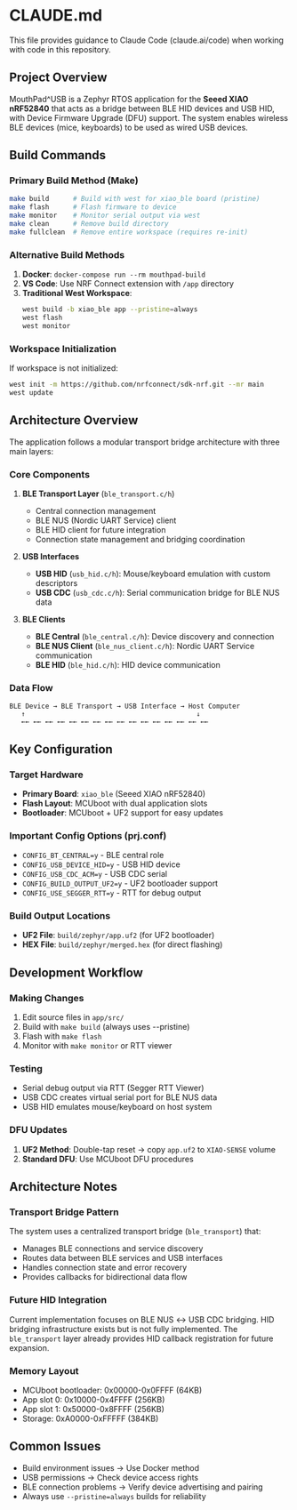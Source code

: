 # CLAUDE.md

This file provides guidance to Claude Code (claude.ai/code) when working with code in this repository.

## Project Overview

MouthPad^USB is a Zephyr RTOS application for the **Seeed XIAO nRF52840** that acts as a bridge between BLE HID devices and USB HID, with Device Firmware Upgrade (DFU) support. The system enables wireless BLE devices (mice, keyboards) to be used as wired USB devices.

## Build Commands

### Primary Build Method (Make)
```bash
make build      # Build with west for xiao_ble board (pristine)
make flash      # Flash firmware to device
make monitor    # Monitor serial output via west
make clean      # Remove build directory
make fullclean  # Remove entire workspace (requires re-init)
```

### Alternative Build Methods
1. **Docker**: `docker-compose run --rm mouthpad-build`
2. **VS Code**: Use NRF Connect extension with `/app` directory
3. **Traditional West Workspace**: 
   ```bash
   west build -b xiao_ble app --pristine=always
   west flash
   west monitor
   ```

### Workspace Initialization
If workspace is not initialized:
```bash
west init -m https://github.com/nrfconnect/sdk-nrf.git --mr main
west update
```

## Architecture Overview

The application follows a modular transport bridge architecture with three main layers:

### Core Components

1. **BLE Transport Layer** (`ble_transport.c/h`)
   - Central connection management
   - BLE NUS (Nordic UART Service) client 
   - BLE HID client for future integration
   - Connection state management and bridging coordination

2. **USB Interfaces**
   - **USB HID** (`usb_hid.c/h`): Mouse/keyboard emulation with custom descriptors
   - **USB CDC** (`usb_cdc.c/h`): Serial communication bridge for BLE NUS data

3. **BLE Clients**
   - **BLE Central** (`ble_central.c/h`): Device discovery and connection
   - **BLE NUS Client** (`ble_nus_client.c/h`): Nordic UART Service communication
   - **BLE HID** (`ble_hid.c/h`): HID device communication

### Data Flow
```
BLE Device → BLE Transport → USB Interface → Host Computer
   ↑                                           ↓
   ←← ←← ←← ←← ←← ←← ←← ←← ←← ←← ←← ←← ←← ←← ←← ←←
```

## Key Configuration

### Target Hardware
- **Primary Board**: `xiao_ble` (Seeed XIAO nRF52840)
- **Flash Layout**: MCUboot with dual application slots
- **Bootloader**: MCUboot + UF2 support for easy updates

### Important Config Options (prj.conf)
- `CONFIG_BT_CENTRAL=y` - BLE central role
- `CONFIG_USB_DEVICE_HID=y` - USB HID device
- `CONFIG_USB_CDC_ACM=y` - USB CDC serial
- `CONFIG_BUILD_OUTPUT_UF2=y` - UF2 bootloader support
- `CONFIG_USE_SEGGER_RTT=y` - RTT for debug output

### Build Output Locations
- **UF2 File**: `build/zephyr/app.uf2` (for UF2 bootloader)
- **HEX File**: `build/zephyr/merged.hex` (for direct flashing)

## Development Workflow

### Making Changes
1. Edit source files in `app/src/`
2. Build with `make build` (always uses --pristine)
3. Flash with `make flash`  
4. Monitor with `make monitor` or RTT viewer

### Testing
- Serial debug output via RTT (Segger RTT Viewer)
- USB CDC creates virtual serial port for BLE NUS data
- USB HID emulates mouse/keyboard on host system

### DFU Updates
1. **UF2 Method**: Double-tap reset → copy `app.uf2` to `XIAO-SENSE` volume
2. **Standard DFU**: Use MCUboot DFU procedures

## Architecture Notes

### Transport Bridge Pattern
The system uses a centralized transport bridge (`ble_transport`) that:
- Manages BLE connections and service discovery
- Routes data between BLE services and USB interfaces  
- Handles connection state and error recovery
- Provides callbacks for bidirectional data flow

### Future HID Integration
Current implementation focuses on BLE NUS ↔ USB CDC bridging. HID bridging infrastructure exists but is not fully implemented. The `ble_transport` layer already provides HID callback registration for future expansion.

### Memory Layout
- MCUboot bootloader: 0x00000-0x0FFFF (64KB)
- App slot 0: 0x10000-0x4FFFF (256KB)  
- App slot 1: 0x50000-0x8FFFF (256KB)
- Storage: 0xA0000-0xFFFFF (384KB)

## Common Issues

- Build environment issues → Use Docker method
- USB permissions → Check device access rights  
- BLE connection problems → Verify device advertising and pairing
- Always use `--pristine=always` builds for reliability